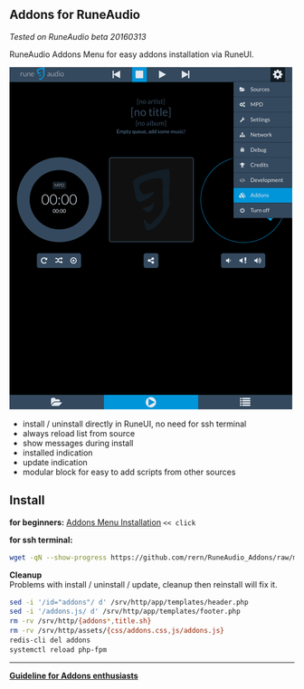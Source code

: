 Addons for RuneAudio
---
_Tested on RuneAudio beta 20160313_

RuneAudio Addons Menu for easy addons installation via RuneUI.  

![addons](https://github.com/rern/_assets/blob/master/RuneAudio_Addons/addons.gif)  

- install / uninstall directly in RuneUI, no need for ssh terminal
- always reload list from source
- show messages during install
- installed indication
- update indication
- modular block for easy to add scripts from other sources

Install
---
**for beginners:**  [Addons Menu Installation](https://github.com/rern/RuneAudio/blob/master/Addons_install/README.md) `<< click`

**for ssh terminal:**
```sh
wget -qN --show-progress https://github.com/rern/RuneAudio_Addons/raw/master/install.sh; chmod +x install.sh; ./install.sh
```

**Cleanup**  
Problems with install / uninstall / update, cleanup then reinstall will fix it.
```sh
sed -i '/id="addons"/ d' /srv/http/app/templates/header.php
sed -i '/addons.js/ d' /srv/http/app/templates/footer.php
rm -rv /srv/http/{addons*,title.sh}
rm -rv /srv/http/assets/{css/addons.css,js/addons.js}
redis-cli del addons
systemctl reload php-fpm
```
---
  
[**Guideline for Addons enthusiasts**](https://github.com/rern/RuneAudio_Addons/blob/master/guideline.md)  
